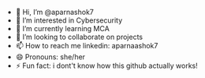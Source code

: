 - 👋 Hi, I’m @aparnashok7
- 👀 I’m interested in Cybersecurity
- 🌱 I’m currently learning MCA
- 💞️ I’m looking to collaborate on projects
- 📫 How to reach me linkedin: aparnaashok7
- 😄 Pronouns: she/her
- ⚡ Fun fact: i dont't know how this github actually works!

<!---
aparnashok7/aparnashok7 is a ✨ special ✨ repository because its `README.md` (this file) appears on your GitHub profile.
You can click the Preview link to take a look at your changes.
--->
